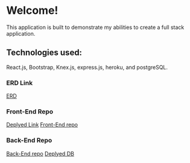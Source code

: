 # Welcome!
This application is built to demonstrate my abilities to create a full stack application.

## Technologies used:
React.js, Bootstrap, Knex.js, express.js, heroku, and postgreSQL.

### ERD Link
[ERD](https://drive.google.com/open?id=1dVM2iMyfBNMJ2EshqI6UL931ixQwiL3x "Entity Relationship Diagram")


### Front-End Repo
[Deplyed Link](http://reds-ratings.surge.sh/ "Movie CRUD website")
[Front-End repo](https://github.com/B-Red/movie_CRUD_FE "Front-End Client")


### Back-End Repo
[Back-End repo](https://github.com/B-Red/movie_CRUD_BE "Back-End Server")
[Deplyed DB](https://reds-movie-backend.herokuapp.com/ "Deployed Database")


